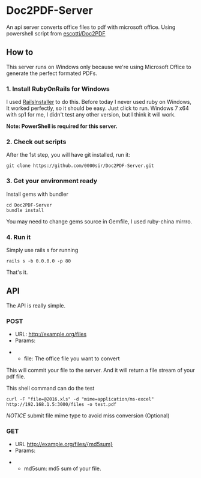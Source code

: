# Doc2PDF-Server
An api server converts office files to pdf with microsoft office. Using powershell script from [escottj/Doc2PDF](https://github.com/escottj/Doc2PDF)

## How to
This server runs on Windows only because we're using Microsoft Office to generate the perfect formated PDFs.

### 1. Install RubyOnRails for Windows
I used [RailsInstaller](http://railsinstaller.org) to do this. Before today I never used ruby on Windows, It worked perfectly, so it should be easy. Just click to run. Windows 7 x64 with sp1 for me, I didn't test any other version, but I think it will work.

**Note: PowerShell is required for this server.**

### 2. Check out scripts
After the 1st step, you will have git installed, run it:

```
git clone https://github.com/0000sir/Doc2PDF-Server.git
```

### 3. Get your environment ready
Install gems with bundler

```
cd Doc2PDF-Server
bundle install
```

You may need to change gems source in Gemfile, I used ruby-china mirrro.

### 4. Run it
Simply use rails s for running

```
rails s -b 0.0.0.0 -p 80
```

That's it.

## API
The API is really simple.

### POST
* URL: http://example.org/files
* Params:
 - - file: The office file you want to convert

This will commit your file to the server. And it will return a file stream of your pdf file.

This shell command can do the test

```
curl -F "file=@2016.xls" -d "mime=application/ms-excel" http://192.168.1.5:3000/files -o test.pdf
```
*NOTICE* submit file mime type to avoid miss conversion (Optional)

### GET
* URL http://example.org/files/{md5sum}
* Params:
 - - md5sum: md5 sum of your file.
